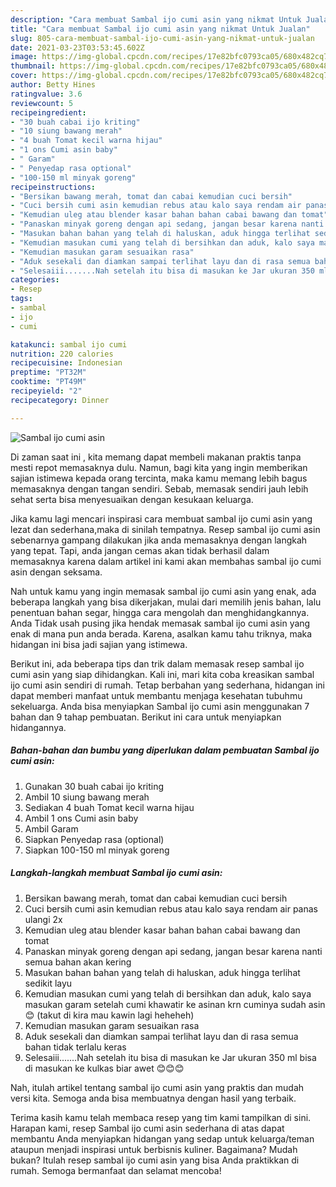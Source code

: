 ```yaml
---
description: "Cara membuat Sambal ijo cumi asin yang nikmat Untuk Jualan"
title: "Cara membuat Sambal ijo cumi asin yang nikmat Untuk Jualan"
slug: 805-cara-membuat-sambal-ijo-cumi-asin-yang-nikmat-untuk-jualan
date: 2021-03-23T03:53:45.602Z
image: https://img-global.cpcdn.com/recipes/17e82bfc0793ca05/680x482cq70/sambal-ijo-cumi-asin-foto-resep-utama.jpg
thumbnail: https://img-global.cpcdn.com/recipes/17e82bfc0793ca05/680x482cq70/sambal-ijo-cumi-asin-foto-resep-utama.jpg
cover: https://img-global.cpcdn.com/recipes/17e82bfc0793ca05/680x482cq70/sambal-ijo-cumi-asin-foto-resep-utama.jpg
author: Betty Hines
ratingvalue: 3.6
reviewcount: 5
recipeingredient:
- "30 buah cabai ijo kriting"
- "10 siung bawang merah"
- "4 buah Tomat kecil warna hijau"
- "1 ons Cumi asin baby"
- " Garam"
- " Penyedap rasa optional"
- "100-150 ml minyak goreng"
recipeinstructions:
- "Bersikan bawang merah, tomat dan cabai kemudian cuci bersih"
- "Cuci bersih cumi asin kemudian rebus atau kalo saya rendam air panas ulangi 2x"
- "Kemudian uleg atau blender kasar bahan bahan cabai bawang dan tomat"
- "Panaskan minyak goreng dengan api sedang, jangan besar karena nanti semua bahan akan kering"
- "Masukan bahan bahan yang telah di haluskan, aduk hingga terlihat sedikit layu"
- "Kemudian masukan cumi yang telah di bersihkan dan aduk, kalo saya masukan garam setelah cumi khawatir ke asinan krn cuminya sudah asin 😊 (takut di kira mau kawin lagi heheheh)"
- "Kemudian masukan garam sesuaikan rasa"
- "Aduk sesekali dan diamkan sampai terlihat layu dan di rasa semua bahan tidak terlalu keras"
- "Selesaiii.......Nah setelah itu bisa di masukan ke Jar ukuran 350 ml bisa di masukan ke kulkas biar awet 😊😊😊"
categories:
- Resep
tags:
- sambal
- ijo
- cumi

katakunci: sambal ijo cumi 
nutrition: 220 calories
recipecuisine: Indonesian
preptime: "PT32M"
cooktime: "PT49M"
recipeyield: "2"
recipecategory: Dinner

---
```



![Sambal ijo cumi asin](https://img-global.cpcdn.com/recipes/17e82bfc0793ca05/680x482cq70/sambal-ijo-cumi-asin-foto-resep-utama.jpg)

Di zaman  saat ini , kita memang dapat membeli makanan praktis tanpa mesti repot memasaknya dulu. Namun, bagi kita yang ingin memberikan sajian istimewa kepada orang tercinta, maka kamu memang lebih bagus memasaknya dengan tangan sendiri. Sebab, memasak sendiri jauh lebih sehat serta bisa menyesuaikan dengan kesukaan keluarga.

Jika kamu lagi mencari inspirasi cara membuat sambal ijo cumi asin yang lezat dan sederhana,maka di sinilah tempatnya. Resep sambal ijo cumi asin  sebenarnya gampang dilakukan jika anda memasaknya dengan langkah yang tepat. Tapi, anda jangan cemas akan tidak berhasil dalam memasaknya 
karena dalam artikel ini kami akan membahas sambal ijo cumi asin dengan seksama.  



Nah untuk kamu yang ingin memasak sambal ijo cumi asin yang enak, ada beberapa langkah yang bisa dikerjakan, mulai dari memilih jenis bahan, lalu penentuan bahan segar, hingga cara mengolah dan menghidangkannya. Anda Tidak usah pusing jika hendak memasak sambal ijo cumi asin yang enak di mana pun anda berada. Karena, asalkan kamu  tahu triknya, maka hidangan ini bisa jadi sajian yang istimewa.

Berikut ini, ada beberapa tips dan trik dalam memasak resep sambal ijo cumi asin yang siap dihidangkan. Kali ini, mari kita coba kreasikan sambal ijo cumi asin sendiri di rumah. Tetap berbahan yang sederhana, hidangan ini dapat memberi manfaat untuk membantu menjaga kesehatan tubuhmu sekeluarga. Anda bisa menyiapkan Sambal ijo cumi asin menggunakan 7 bahan dan 9 tahap pembuatan. Berikut ini cara untuk menyiapkan hidangannya.

<!--inarticleads1-->

##### Bahan-bahan dan bumbu yang diperlukan dalam pembuatan Sambal ijo cumi asin:

1. Gunakan 30 buah cabai ijo kriting
1. Ambil 10 siung bawang merah
1. Sediakan 4 buah Tomat kecil warna hijau
1. Ambil 1 ons Cumi asin baby
1. Ambil  Garam
1. Siapkan  Penyedap rasa (optional)
1. Siapkan 100-150 ml minyak goreng




<!--inarticleads2-->

##### Langkah-langkah membuat Sambal ijo cumi asin:

1. Bersikan bawang merah, tomat dan cabai kemudian cuci bersih
1. Cuci bersih cumi asin kemudian rebus atau kalo saya rendam air panas ulangi 2x
1. Kemudian uleg atau blender kasar bahan bahan cabai bawang dan tomat
1. Panaskan minyak goreng dengan api sedang, jangan besar karena nanti semua bahan akan kering
1. Masukan bahan bahan yang telah di haluskan, aduk hingga terlihat sedikit layu
1. Kemudian masukan cumi yang telah di bersihkan dan aduk, kalo saya masukan garam setelah cumi khawatir ke asinan krn cuminya sudah asin 😊 (takut di kira mau kawin lagi heheheh)
1. Kemudian masukan garam sesuaikan rasa
1. Aduk sesekali dan diamkan sampai terlihat layu dan di rasa semua bahan tidak terlalu keras
1. Selesaiii.......Nah setelah itu bisa di masukan ke Jar ukuran 350 ml bisa di masukan ke kulkas biar awet 😊😊😊




Nah, itulah artikel tentang  sambal ijo cumi asin  yang praktis dan mudah versi kita. Semoga anda bisa membuatnya dengan hasil yang terbaik. 

Terima kasih kamu telah membaca resep yang tim kami tampilkan di sini. Harapan kami, resep  Sambal ijo cumi asin sederhana di atas dapat membantu Anda menyiapkan hidangan yang sedap untuk keluarga/teman ataupun menjadi inspirasi untuk berbisnis kuliner. Bagaimana? Mudah bukan? Itulah resep sambal ijo cumi asin yang bisa Anda praktikkan di rumah. Semoga bermanfaat dan selamat mencoba!

